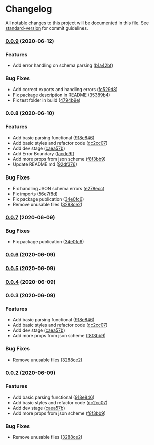 # Changelog

All notable changes to this project will be documented in this file. See [standard-version](https://github.com/conventional-changelog/standard-version) for commit guidelines.

### [0.0.9](https://github.com/uStudioCompany/u-json-docs/compare/v0.0.8...v0.0.9) (2020-06-12)


### Features

* Add error handling on schema parsing ([b1a42bf](https://github.com/uStudioCompany/u-json-docs/commit/b1a42bf5028139bca8c588790de46787fc17c21e))


### Bug Fixes

* Add correct exports and handling errors ([fc529d8](https://github.com/uStudioCompany/u-json-docs/commit/fc529d8ddfc590783956e090a39a736bc6dfe396))
* Fix package description in README ([35389b4](https://github.com/uStudioCompany/u-json-docs/commit/35389b4c63d40ac93d62c1cf6d2c1c29ca1d1b7d))
* Fix test folder in build ([4794b9e](https://github.com/uStudioCompany/u-json-docs/commit/4794b9ee802c0d0dbbb3b5840af418543527466f))

### 0.0.8 (2020-06-10)


### Features

* Add basic parsing functional ([918e846](https://github.com/uStudioCompany/u-json-docs/commit/918e8464f806b55802319ca1dbbc13d1d3939455))
* Add basic styles and refactor code ([dc2cc07](https://github.com/uStudioCompany/u-json-docs/commit/dc2cc07bcf17c8e69f26b670c30eeaafdcddb70a))
* Add dev stage ([caea57b](https://github.com/uStudioCompany/u-json-docs/commit/caea57b139169ed9b4d8a0e06919c68912f11a2a))
* Add Error Boundary ([facdc9f](https://github.com/uStudioCompany/u-json-docs/commit/facdc9f7a5029c195157939335a5dfb7f7d9bb39))
* Add more props from json scheme ([f8f3bb9](https://github.com/uStudioCompany/u-json-docs/commit/f8f3bb9da975f6bda21c505f387d246d3f48532c))
* Update README.md ([92df376](https://github.com/uStudioCompany/u-json-docs/commit/92df376d606e5bfaa4a8d5a0e85f3fc54b417b9a))


### Bug Fixes

* Fix handling JSON schema errors ([e278ecc](https://github.com/uStudioCompany/u-json-docs/commit/e278ecc220a04f2137944e66dbd91a1f2c2fb0d9))
* Fix imports ([56e7f8d](https://github.com/uStudioCompany/u-json-docs/commit/56e7f8da69f902d023437b022a3b5f89453799e3))
* Fix package publication ([34e0fc6](https://github.com/uStudioCompany/u-json-docs/commit/34e0fc6fb21d05f03e08426abfefe258b37cb01d))
* Remove unusable files ([3288ce2](https://github.com/uStudioCompany/u-json-docs/commit/3288ce21261553402199a77ee3d287c871e31c8d))

### [0.0.7](https://github.com/uStudioCompany/u-json-docs/compare/v0.0.6...v0.0.7) (2020-06-09)


### Bug Fixes

* Fix package publication ([34e0fc6](https://github.com/uStudioCompany/u-json-docs/commit/34e0fc6fb21d05f03e08426abfefe258b37cb01d))

### [0.0.6](https://github.com/uStudioCompany/u-json-docs/compare/v0.0.5...v0.0.6) (2020-06-09)

### [0.0.5](https://github.com/uStudioCompany/u-json-docs/compare/v0.0.4...v0.0.5) (2020-06-09)

### [0.0.4](https://github.com/uStudioCompany/u-json-docs/compare/v0.0.3...v0.0.4) (2020-06-09)

### 0.0.3 (2020-06-09)


### Features

* Add basic parsing functional ([918e846](https://github.com/uStudioCompany/u-json-docs/commit/918e8464f806b55802319ca1dbbc13d1d3939455))
* Add basic styles and refactor code ([dc2cc07](https://github.com/uStudioCompany/u-json-docs/commit/dc2cc07bcf17c8e69f26b670c30eeaafdcddb70a))
* Add dev stage ([caea57b](https://github.com/uStudioCompany/u-json-docs/commit/caea57b139169ed9b4d8a0e06919c68912f11a2a))
* Add more props from json scheme ([f8f3bb9](https://github.com/uStudioCompany/u-json-docs/commit/f8f3bb9da975f6bda21c505f387d246d3f48532c))


### Bug Fixes

* Remove unusable files ([3288ce2](https://github.com/uStudioCompany/u-json-docs/commit/3288ce21261553402199a77ee3d287c871e31c8d))

### 0.0.2 (2020-06-09)


### Features

* Add basic parsing functional ([918e846](https://github.com/uStudioCompany/u-json-docs/commit/918e8464f806b55802319ca1dbbc13d1d3939455))
* Add basic styles and refactor code ([dc2cc07](https://github.com/uStudioCompany/u-json-docs/commit/dc2cc07bcf17c8e69f26b670c30eeaafdcddb70a))
* Add dev stage ([caea57b](https://github.com/uStudioCompany/u-json-docs/commit/caea57b139169ed9b4d8a0e06919c68912f11a2a))
* Add more props from json scheme ([f8f3bb9](https://github.com/uStudioCompany/u-json-docs/commit/f8f3bb9da975f6bda21c505f387d246d3f48532c))


### Bug Fixes

* Remove unusable files ([3288ce2](https://github.com/uStudioCompany/u-json-docs/commit/3288ce21261553402199a77ee3d287c871e31c8d))
